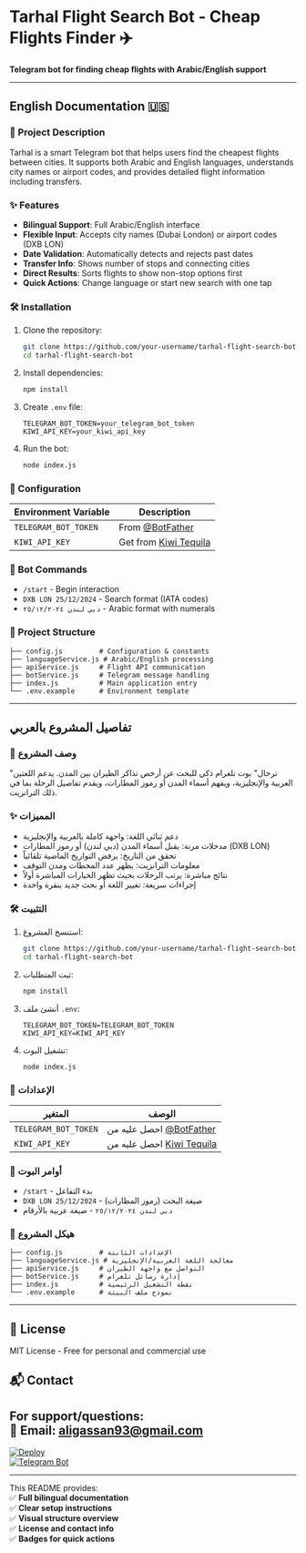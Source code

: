 # **Tarhal Flight Search Bot - Cheap Flights Finder** ✈️  
**Telegram bot for finding cheap flights with Arabic/English support**  

---

## **English Documentation** 🇺🇸  

### **📌 Project Description**  
Tarhal is a smart Telegram bot that helps users find the cheapest flights between cities. It supports both Arabic and English languages, understands city names or airport codes, and provides detailed flight information including transfers.  

### **✨ Features**  
- **Bilingual Support**: Full Arabic/English interface  
- **Flexible Input**: Accepts city names (Dubai London) or airport codes (DXB LON)  
- **Date Validation**: Automatically detects and rejects past dates  
- **Transfer Info**: Shows number of stops and connecting cities  
- **Direct Results**: Sorts flights to show non-stop options first  
- **Quick Actions**: Change language or start new search with one tap  

### **🛠 Installation**  
1. Clone the repository:  
   ```bash
   git clone https://github.com/your-username/tarhal-flight-search-bot.git
   cd tarhal-flight-search-bot
   ```

2. Install dependencies:  
   ```bash
   npm install
   ```

3. Create `.env` file:  
   ```env
   TELEGRAM_BOT_TOKEN=your_telegram_bot_token
   KIWI_API_KEY=your_kiwi_api_key
   ```

4. Run the bot:  
   ```bash
   node index.js
   ```

### **🔧 Configuration**  
| Environment Variable | Description                          |
|----------------------|--------------------------------------|
| `TELEGRAM_BOT_TOKEN` | From [@BotFather](https://t.me/BotFather) |
| `KIWI_API_KEY`       | Get from [Kiwi Tequila](https://tequila.kiwi.com) |

### **🤖 Bot Commands**  
- `/start` - Begin interaction  
- `DXB LON 25/12/2024` - Search format (IATA codes)  
- `دبي لندن ٢٥/١٢/٢٠٢٤` - Arabic format with numerals  

### **📂 Project Structure**  
```
├── config.js         # Configuration & constants
├── languageService.js # Arabic/English processing
├── apiService.js     # Flight API communication
├── botService.js     # Telegram message handling
├── index.js          # Main application entry
└── .env.example      # Environment template
```

---

## **تفاصيل المشروع بالعربي**  

### **📌 وصف المشروع**  
"ترحال" بوت تلغرام ذكي للبحث عن أرخص تذاكر الطيران بين المدن. يدعم اللغتين العربية والإنجليزية، ويفهم أسماء المدن أو رموز المطارات، ويقدم تفاصيل الرحلة بما في ذلك الترانزيت.  

### **✨ المميزات**  
- دعم ثنائي اللغة: واجهة كاملة بالعربية والإنجليزية  
- مدخلات مرنة: يقبل أسماء المدن (دبي لندن) أو رموز المطارات (DXB LON)  
- تحقق من التاريخ: يرفض التواريخ الماضية تلقائياً  
- معلومات الترانزيت: يظهر عدد المحطات ومدن التوقف  
- نتائج مباشرة: يرتب الرحلات بحيث تظهر الخيارات المباشرة أولاً  
- إجراءات سريعة: تغيير اللغة أو بحث جديد بنقرة واحدة  

### **🛠 التثبيت**  
1. استنسخ المشروع:  
   ```bash
   git clone https://github.com/your-username/tarhal-flight-search-bot.git
   cd tarhal-flight-search-bot
   ```

2. ثبت المتطلبات:  
   ```bash
   npm install
   ```

3. أنشئ ملف `.env`:  
   ```env
   TELEGRAM_BOT_TOKEN=TELEGRAM_BOT_TOKEN
   KIWI_API_KEY=KIWI_API_KEY 
   ```

4. تشغيل البوت:  
   ```bash
   node index.js
   ```

### **🔧 الإعدادات**  
| المتغير          | الوصف                          |
|------------------|--------------------------------|
| `TELEGRAM_BOT_TOKEN` | احصل عليه من [@BotFather](https://t.me/BotFather) |
| `KIWI_API_KEY`   | احصل عليه من [Kiwi Tequila](https://tequila.kiwi.com) |

### **🤖 أوامر البوت**  
- `/start` - بدء التفاعل  
- `DXB LON 25/12/2024` - صيغة البحث (رموز المطارات)  
- `دبي لندن ٢٥/١٢/٢٠٢٤` - صيغة عربية بالأرقام  

### **📂 هيكل المشروع**  
```
├── config.js         # الإعدادات الثابتة
├── languageService.js # معالجة اللغة العربية/الإنجليزية
├── apiService.js     # التواصل مع واجهة الطيران
├── botService.js     # إدارة رسائل تلغرام
├── index.js          # نقطة التشغيل الرئيسية
└── .env.example      # نموذج ملف البيئة
```

---

## **📜 License**  
MIT License - Free for personal and commercial use  

## **📬 Contact**  
For support/questions:  
📧 Email: aligassan93@gmail.com
---


[![Deploy](https://img.shields.io/badge/Deploy_to-Vercel-blue?style=for-the-badge)](https://vercel.com/new)  
[![Telegram Bot](https://img.shields.io/badge/Telegram_Bot-Live-green?style=for-the-badge)](https://t.me/tarhal_travelbot)  

---


This README provides:  
✅ **Full bilingual documentation**  
✅ **Clear setup instructions**  
✅ **Visual structure overview**  
✅ **License and contact info**  
✅ **Badges for quick actions**  
